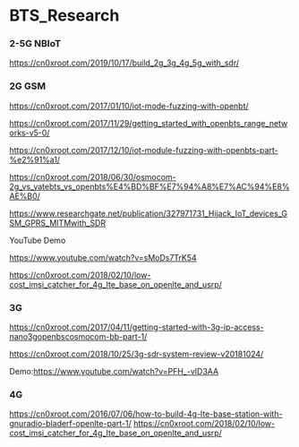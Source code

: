 # BTS_Research 


### 2-5G NBIoT
https://cn0xroot.com/2019/10/17/build_2g_3g_4g_5g_with_sdr/


### 2G GSM
https://cn0xroot.com/2017/01/10/iot-mode-fuzzing-with-openbt/

https://cn0xroot.com/2017/11/29/getting_started_with_openbts_range_networks-v5-0/

https://cn0xroot.com/2017/12/10/iot-module-fuzzing-with-openbts-part-%e2%91%a1/

https://cn0xroot.com/2018/06/30/osmocom-2g_vs_yatebts_vs_openbts%E4%BD%BF%E7%94%A8%E7%AC%94%E8%AE%B0/

https://www.researchgate.net/publication/327971731_Hijack_IoT_devices_GSM_GPRS_MITMwith_SDR


YouTube Demo 

https://www.youtube.com/watch?v=sMoDs7TrK54


https://cn0xroot.com/2018/02/10/low-cost_imsi_catcher_for_4g_lte_base_on_openlte_and_usrp/

### 3G 

https://cn0xroot.com/2017/04/11/getting-started-with-3g-ip-access-nano3gopenbscosmocom-bb-part-1/

https://cn0xroot.com/2018/10/25/3g-sdr-system-review-v20181024/

Demo:https://www.youtube.com/watch?v=PFH_-vID3AA

### 4G
https://cn0xroot.com/2016/07/06/how-to-build-4g-lte-base-station-with-gnuradio-bladerf-openlte-part-1/
https://cn0xroot.com/2018/02/10/low-cost_imsi_catcher_for_4g_lte_base_on_openlte_and_usrp/

